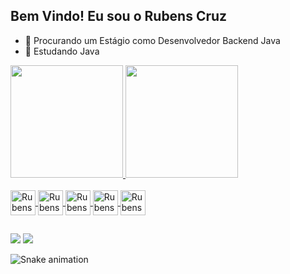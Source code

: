 ## Bem Vindo! Eu sou o Rubens Cruz


- 🔭 Procurando um Estágio como Desenvolvedor Backend Java
- 🌱 Estudando Java

<div>
  <a href="https://github.com/Rubenstsc">
  <img height="180em" src="https://github-readme-stats.vercel.app/api?username=rubenstsc&show_icons=true&theme=tokyonight&include_all_commits=true&count_private=true"/>
  <img height="180em" src="https://github-readme-stats.vercel.app/api/top-langs/?username=rubenstsc&layout=compact&langs_count=16&theme=tokyonight"/>
</div>

<div style="display: inline_block"><br> 
  <img align="center" alt="Rubens Java" height="40" width="40" src="https://cdn.jsdelivr.net/gh/devicons/devicon@latest/icons/java/java-original.svg"">
  <img align="center" alt="Rubens Spring" height="40" width="40" src="https://cdn.jsdelivr.net/gh/devicons/devicon@latest/icons/spring/spring-original.svg">
  <img align="center" alt="Rubens MongoDB" height="40" width="40" src="https://cdn.jsdelivr.net/gh/devicons/devicon@latest/icons/mongodb/mongodb-original.svg">
  <img align="center" alt="Rubens MySQL" height="40" width="40" src="https://cdn.jsdelivr.net/gh/devicons/devicon@latest/icons/mysql/mysql-original.svg">
  <img align="center" alt="Rubens Git" height="40" width="40" src="https://cdn.jsdelivr.net/gh/devicons/devicon@latest/icons/git/git-original.svg">
</div>

##

<div>
  <a href="https://www.linkedin.com/in/rubens-cruz-46424425b/" target="_blank"><img src="https://img.shields.io/badge/LinkedIn-0077B5?style=for-the-badge&logo=linkedin&logoColor=white" target="_blank"></a> 
  <a href= "mailto:rubens.macruz@gmail.com"><img src="https://img.shields.io/badge/Gmail-D14836?style=for-the-badge&logo=gmail&logoColor=white" target="_blank"></a>   
</div>

![Snake animation](https://github.com/rubenstsc/rubenstsc/blob/output/github-contribution-grid-snake.svg)
